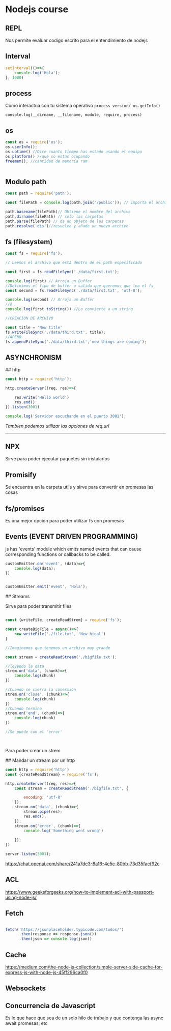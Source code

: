 # Nodejs course


## REPL 

Nos permite evaluar codigo escrito para el entendimiento de nodejs

## Interval
```js
setInterval(()=>{
    console.log('Hola');
}, 1000)
```

## process

Como interactua con tu sistema operativo `process version/ os.getInfo()`

`console.log(__dirname, __filename, module, require, process)`

## os

```js
const os = require('os');
os.userInfo();
os.uptime() //Dice cuanto tiempo has estado usando el equipo
os.platform() //que so estas ocupando
freemem(); //cantidad de memoria ram
 
```


## Modulo path

```js
const path = require('path');

const filePath = console.log(path.join('/public')); // importa el archivo independientemente de el os y las rutas de el sistema operativo

path.basename(filePath)// Obtiene el nombre del archivo 
path.dirname(filePath) // solo las carpetas
path.parse(filePath) // da un objeto de las carpetas
path.resolve('dis')//resuelve y añade un nuevo archivo

```

## fs (filesystem)

```js
const fs = require('fs');

// Leemos el archivo que está dentro de el path especificado

const first = fs.readFileSync('./data/first.txt');

console.log(first) // Arroja un Buffer
//Definimos el tipo de buffer o salida que queremos que lea el fs
const second = fs.readFileSync('./data/first.txt', 'utf-8');

console.log(second) // Arroja un Buffer 
//ó
console.log(first.toString()) //Lo convierte a un string

//CREACION DE ARCHIVO

const title = 'New title'
fs.writeFileSync('./data/third.txt', title);
//APEND
fs.appendFileSync('./data/third.txt','new things are coming');

```

## ASYNCHRONISM

## http
```js
const http = require('http');

http.createServer((req, res)=>{

    res.write('Hello world')
    res.end()
}).listen(3001)

console.log('Servidor escuchando en el puerto 3001');
```

*Tambien podemos utilizar las opciones de req.url*

----------------------------------------------------------------

## NPX

Sirve para poder ejecutar paquetes sin instalarlos


## Promisify

Se encuentra en la carpeta utils y sirve para convertir en promesas las cosas

## fs/promises 

Es una mejor opcion para poder utilizar fs con promesas


## Events (EVENT DRIVEN PROGRAMMING)

js has 'events' module which emits named events that can cause corresponding functions or callbacks to be called.

```js
customEmitter.on('event', (data)=>{
    console.log(data);
})


customEmitter.emit('event', 'Hola');
```

## Streams

Sirve para poder transmitir files

```js

const {writeFile, createReadStrem} = require('fs');

const createBigFile = async()=>{
    new writeFile('./file.txt', 'New hioal')
} 

//Imaginemos que tenemos un archivo muy grande

const stream = createReadStream('./bigfile.txt');

//leyendo la data
strem.on('data', (chunk)=>{
    console.log(chunk)
})

//Cuando se cierra la conexxion
strem.on('close', (chunk)=>{
    console.log(chunk)
})
//Cuando termina
strem.on('end', (chunk)=>{
    console.log(chunk)
})

//Se puede con el 'error'




```

Para poder crear un strem

## Mandar un stream por un http

```js
const http = require('http')
const {createReadStream} = require('fs');

http.createServer((req, res)=>{
    const stream = createReadStream('./bigfile.txt', {

        encoding: 'utf-8'
    });
    stream.on('data', (chunk)=>{
        stream.pipe(res);
        res.end();
    });
    stream.on('error', (chunk)=>{
        console.log('Something went wrong')
        
    });
})

server.listen(3001); 

```
https://chat.openai.com/share/241a7de3-8a16-4e5c-80bb-73d35faef92c

## ACL 
https://www.geeksforgeeks.org/how-to-implement-acl-with-passport-using-node-js/

## Fetch

```js

fetch('https://jsonplaceholder.typicode.com/todos/')
      .then(response => response.json())
      .then(json => console.log(json))
```

## Cache
https://medium.com/the-node-js-collection/simple-server-side-cache-for-express-js-with-node-js-45ff296ca0f0

## Websockets
## Concurrencia de Javascript
Es lo que hace que sea de un solo hilo de trabajo y que contenga las async await promesas, etc
 